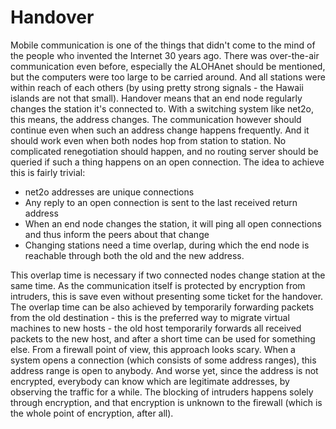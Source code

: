 # Handover #

Mobile communication is one of the things that didn't come to the mind of the
people who invented the Internet 30 years ago. There was over-the-air
communication even before, especially the ALOHAnet should be mentioned, but
the computers were too large to be carried around. And all stations were
within reach of each others (by using pretty strong signals - the Hawaii
islands are not that small). Handover means that an end node regularly changes
the station it's connected to. With a switching system like net2o, this means,
the address changes. The communication however should continue even when such
an address change happens frequently. And it should work even when both nodes
hop from station to station. No complicated renegotiation should happen, and
no routing server should be queried if such a thing happens on an open
connection. The idea to achieve this is fairly trivial:

* net2o addresses are unique connections
* Any reply to an open connection is sent to the last received return address
* When an end node changes the station, it will ping all open connections and
  thus inform the peers about that change
* Changing stations need a time overlap, during which the end node is
  reachable through both the old and the new address.

This overlap time is necessary if two connected nodes change station at the
same time. As the communication itself is protected by encryption from
intruders, this is save even without presenting some ticket for the
handover. The overlap time can be also achieved by temporarily forwarding
packets from the old destination - this is the preferred way to migrate
virtual machines to new hosts - the old host temporarily forwards all received
packets to the new host, and after a short time can be used for something
else. From a firewall point of view, this approach looks scary. When a system
opens a connection (which consists of some address ranges), this address range
is open to anybody. And worse yet, since the address is not encrypted,
everybody can know which are legitimate addresses, by observing the traffic
for a while. The blocking of intruders happens solely through encryption, and
that encryption is unknown to the firewall (which is the whole point of
encryption, after all).
